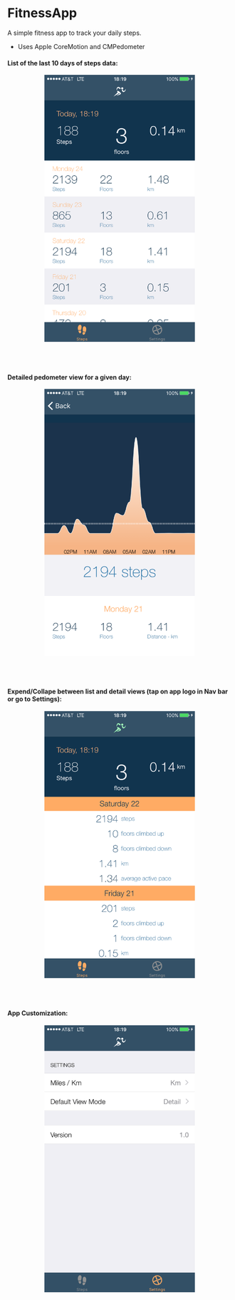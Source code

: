 # FitnessApp

A simple fitness app to track your daily steps.

* Uses Apple CoreMotion and CMPedometer

<h4>List of the last 10 days of steps data:</h4>
<p align="center"><img width="338" height="600" src="Images/FitnessApp_1.PNG?raw=true"></p><br><br>
<h4>Detailed pedometer view for a given day:</h4>
<p align="center"><img width="338" height="600" src="Images/FitnessApp_3.PNG?raw=true"></p><br><br>
<h4>Expend/Collape between list and detail views (tap on app logo in Nav bar or go to Settings):</h4>
<p align="center"><img width="338" height="600" src="Images/FitnessApp_2.PNG?raw=true"></p><br><br>
<h4>App Customization:</h4>
<p align="center"><img width="338" height="600" src="Images/FitnessApp_4.PNG?raw=true"></p>
</p>
